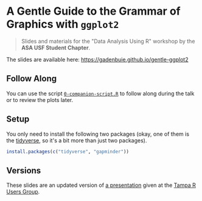 # A Gentle Guide to the Grammar of Graphics with `ggplot2`

> Slides and materials for the "Data Analysis Using R" workshop by the **ASA USF Student Chapter**.

The slides are available here: <https://gadenbuie.github.io/gentle-ggplot2>

## Follow Along

You can use the script [`0-companion-script.R`](0-companion-script.R) to follow along during the talk or to review the plots later.

## Setup

You only need to install the following two packages (okay, one of them is the [tidyverse](https://tidyverse.org), so it's a bit more than just two packages).

```r
install.packages(c("tidyverse", "gapminder"))
```

## Versions

These slides are an updated version of [a presentation](https://github.com/gadenbuie/trug-ggplot2) given at the [Tampa R Users Group](https://tampausers.github.io).
